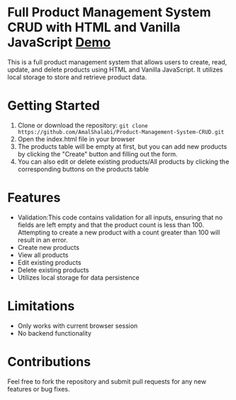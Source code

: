 # Full Product Management System CRUD with HTML and Vanilla JavaScript <a href="https://amalshalabi.github.io/Product-Management-System-CRUD/" target="_blank">Demo</a>

This is a full product management system that allows users to create, read, update, and delete products using HTML and Vanilla JavaScript. It utilizes local storage to store and retrieve product data.

# Getting Started
1. Clone or download the repository:
``
 git clone https://github.com/AmalShalabi/Product-Management-System-CRUD.git
``
2. Open the index.html file in your browser
3. The products table will be empty at first, but you can add new products by clicking the 
   "Create" button and filling out the form.
4. You can also edit or delete existing products/All products by clicking the corresponding buttons on the products table

# Features
* Validation:This code contains validation for all inputs, ensuring that no fields are left empty and that the product  count is less than 100. Attempting to create a new product with a count greater than 100 will result in an error. 
* Create new products
* View all products
* Edit existing products
* Delete existing products
* Utilizes local storage for data persistence

# Limitations
* Only works with current browser session
* No backend functionality

# Contributions
Feel free to fork the repository and submit pull requests for any new features or bug fixes.
